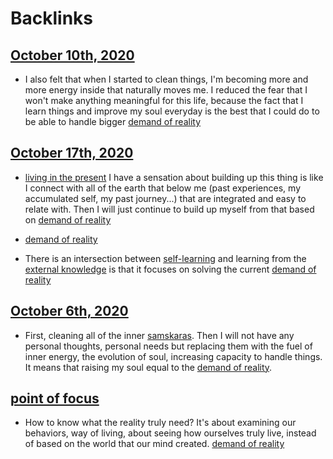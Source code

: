 
# Backlinks
## [October 10th, 2020](<October 10th, 2020.md>)
- I also felt that when I started to clean things, I'm becoming more and more energy inside that naturally moves me. I reduced the fear that I won't make anything meaningful for this life, because the fact that I learn things and improve my soul everyday is the best that I could do to be able to handle bigger [demand of reality](<demand of reality.md>)

## [October 17th, 2020](<October 17th, 2020.md>)
- [living in the present](<living in the present.md>) I have a sensation about building up this thing is like I connect with all of the earth that below me (past experiences, my accumulated self, my past journey...) that are integrated and easy to relate with. Then I will just continue to build up myself from that based on [demand of reality](<demand of reality.md>)

- [demand of reality](<demand of reality.md>)

- There is an intersection between [self-learning](<self-learning.md>) and learning from the [external knowledge](<external knowledge.md>) is that it focuses on solving the current [demand of reality](<demand of reality.md>)

## [October 6th, 2020](<October 6th, 2020.md>)
- First, cleaning all of the inner [samskaras](<samskaras.md>). Then I will not have any personal thoughts, personal needs but replacing them with the fuel of inner energy, the evolution of soul, increasing capacity to handle things. It means that raising my soul equal to the [demand of reality](<demand of reality.md>).

## [point of focus](<point of focus.md>)
- How to know what the reality truly need? It's about examining our behaviors, way of living, about seeing how ourselves truly live, instead of based on the world that our mind created. [demand of reality](<demand of reality.md>)

